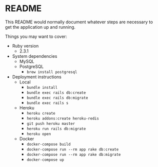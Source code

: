 # README

This README would normally document whatever steps are necessary to get the
application up and running.

Things you may want to cover:

* Ruby version
  * 2.3.1
* System dependencies
  * MySQL
  * PostgreSQL
    * `brew install postgresql`
* Deployment instructions
  * Local
    * `bundle install`
    * `bundle exec rails db:create`
    * `bundle exec rails db:migrate`
    * `bundle exec rails s`
  * Heroku
    * `heroku create`
    * `heroku addons:create heroku-redis`
    * `git push heroku master`
    * `heroku run rails db:migrate`
    * `heroku open`
  * Docker
    * `docker-compose build`
    * `docker-compose run --rm app rake db:create`
    * `docker-compose run --rm app rake db:migrate`
    * `docker-compose up`
